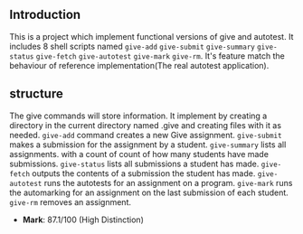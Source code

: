 ## Introduction

This is a project which implement functional versions of give and autotest. It includes 8 shell scripts named `give-add` `give-submit` `give-summary` `give-status` `give-fetch` `give-autotest` `give-mark` `give-rm`. It's feature match the behaviour of reference implementation(The real autotest application).

## structure

The give commands will store information. It implement by creating a directory in the current directory named .give and creating files with it as needed.
`give-add` command creates a new Give assignment.
`give-submit` makes a submission for the assignment by a student.
`give-summary` lists all assignments. with a count of count of how many students have made submissions.
`give-status` lists all submissions a student has made.
`give-fetch` outputs the contents of a submission the student has made.
`give-autotest` runs the autotests for an assignment on a program.
`give-mark` runs the automarking for an assignment on the last submission of each student.
`give-rm` removes an assignment.

- **Mark**: 87.1/100 (High Distinction)

